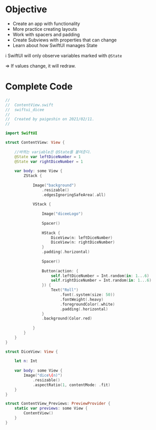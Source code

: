 # Objective

- Create an app with functionality
- More practice creating layouts
- Work with spacers and padding
- Create Subviews with properties that can change
- Learn about how SwiftUI manages State

ℹ️ SwiftUI will only observe variables marked with `@State` 

⇒ If values change, it will redraw.

# Complete Code

```swift
//
//  ContentView.swift
//  swiftui_dicee
//
//  Created by paigeshin on 2021/02/11.
//

import SwiftUI

struct ContentView: View {
    
    //바뀌는 variable은 @State를 붙여준다.
    @State var leftDiceNumber = 1
    @State var rightDiceNumber = 1
    
    var body: some View {
        ZStack {
            
            Image("background")
                .resizable()
                .edgesIgnoringSafeArea(.all)
            
            VStack {
                
                Image("diceeLogo")
                
                Spacer()
                
                HStack {
                    DiceView(n: leftDiceNumber)
                    DiceView(n: rightDiceNumber)
                }
                .padding(.horizontal)
                
                Spacer()
                
                Button(action: {
                    self.leftDiceNumber = Int.random(in: 1...6)
                    self.rightDiceNumber = Int.random(in: 1...6)
                }) {
                    Text("Roll")
                        .font(.system(size: 50))
                        .fontWeight(.heavy)
                        .foregroundColor(.white)
                        .padding(.horizontal)
                }
                .background(Color.red)
                
            }
        }
    }
}

struct DiceView: View {
    
    let n: Int
    
    var body: some View {
        Image("dice\(n)")
            .resizable()
            .aspectRatio(1, contentMode: .fit)
    }
}

struct ContentView_Previews: PreviewProvider {
    static var previews: some View {
        ContentView()
    }
}
```